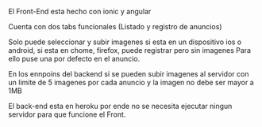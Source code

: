 El Front-End esta hecho con ionic y angular 

Cuenta con dos tabs funcionales (Listado y registro de anuncios)

Solo puede seleccionar y subir imagenes si esta en un dispositivo ios o android, si esta en chome, firefox, puede registrar pero sin imagenes 
Para ello puse una por defecto en el anuncio.

En los ennpoins del backend si se pueden subir imagenes al servidor con un limite de 5 imagenes por cada anuncio y la imagen no debe ser mayor a 1MB

El back-end esta en heroku por ende no se necesita ejecutar ningun servidor para que funcione el Front.




